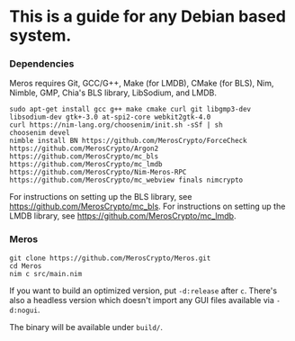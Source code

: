 # This is a guide for any Debian based system.

### Dependencies

Meros requires Git, GCC/G++, Make (for LMDB), CMake (for BLS), Nim, Nimble, GMP, Chia's BLS library, LibSodium, and LMDB.

```
sudo apt-get install gcc g++ make cmake curl git libgmp3-dev libsodium-dev gtk+-3.0 at-spi2-core webkit2gtk-4.0
curl https://nim-lang.org/choosenim/init.sh -sSf | sh
choosenim devel
nimble install BN https://github.com/MerosCrypto/ForceCheck https://github.com/MerosCrypto/Argon2 https://github.com/MerosCrypto/mc_bls https://github.com/MerosCrypto/mc_lmdb https://github.com/MerosCrypto/Nim-Meros-RPC https://github.com/MerosCrypto/mc_webview finals nimcrypto
```

For instructions on setting up the BLS library, see https://github.com/MerosCrypto/mc_bls.
For instructions on setting up the LMDB library, see https://github.com/MerosCrypto/mc_lmdb.

### Meros

```
git clone https://github.com/MerosCrypto/Meros.git
cd Meros
nim c src/main.nim
```

If you want to build an optimized version, put `-d:release` after `c`. There's also a headless version which doesn't import any GUI files available via `-d:nogui`.

The binary will be available under `build/`.
